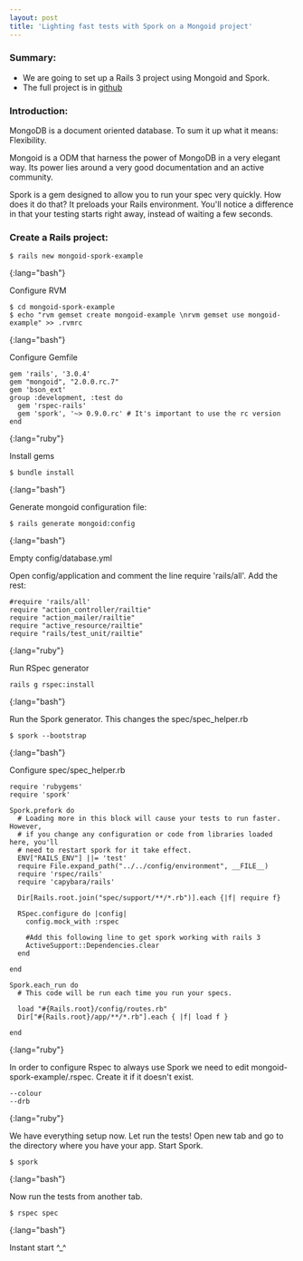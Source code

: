 ```yaml
---
layout: post
title: 'Lighting fast tests with Spork on a Mongoid project'
---                                                                          
```



### Summary:

* We are going to set up a Rails 3 project using Mongoid and Spork.
* The full project is in [github](https://github.com/Nerian/Mongoid-spork-Rails-app-example 'github')

### Introduction:

MongoDB is a document oriented database. To sum it up what it means: Flexibility. 

Mongoid is a ODM that harness the power of MongoDB in a very elegant way. Its power lies around a very good documentation and an active community.

Spork is a gem designed to allow you to run your spec very quickly. How does it do that? It preloads your Rails environment. You'll notice a difference in that your testing starts right away, instead of waiting a few seconds.

### Create a Rails project:
                               

	$ rails new mongoid-spork-example
{:lang="bash"}                                                                                   

Configure RVM       

	$ cd mongoid-spork-example
	$ echo "rvm gemset create mongoid-example \nrvm gemset use mongoid-example" >> .rvmrc
{:lang="bash"}
                    
Configure Gemfile      
           
	gem 'rails', '3.0.4'                                                     
	gem "mongoid", "2.0.0.rc.7"
	gem 'bson_ext'
	group :development, :test do
	  gem 'rspec-rails'
	  gem 'spork', '~> 0.9.0.rc' # It's important to use the rc version 
	end              
{:lang="ruby"}
               
Install gems

	$ bundle install       
{:lang="bash"}

Generate mongoid configuration file:

	$ rails generate mongoid:config
{:lang="bash"}

Empty config/database.yml

Open config/application and comment the line require 'rails/all'. Add the rest:

	#require 'rails/all' 
	require "action_controller/railtie"
	require "action_mailer/railtie"
	require "active_resource/railtie"
	require "rails/test_unit/railtie"  
{:lang="ruby"}
      
Run RSpec generator

	rails g rspec:install
{:lang="bash"}

Run the Spork generator. This changes the spec/spec_helper.rb

	$ spork --bootstrap          
{:lang="bash"}

Configure spec/spec_helper.rb
            
	require 'rubygems'
	require 'spork'

	Spork.prefork do
	  # Loading more in this block will cause your tests to run faster. However,
	  # if you change any configuration or code from libraries loaded here, you'll
	  # need to restart spork for it take effect.
	  ENV["RAILS_ENV"] ||= 'test'
	  require File.expand_path("../../config/environment", __FILE__)
	  require 'rspec/rails'     
	  require 'capybara/rails'
  
	  Dir[Rails.root.join("spec/support/**/*.rb")].each {|f| require f}

	  RSpec.configure do |config|
	    config.mock_with :rspec    

	    #Add this following line to get spork working with rails 3
	    ActiveSupport::Dependencies.clear
	  end

	end

	Spork.each_run do
	  # This code will be run each time you run your specs.

	  load "#{Rails.root}/config/routes.rb"
	  Dir["#{Rails.root}/app/**/*.rb"].each { |f| load f }

	end           
{:lang="ruby"}                

In order to configure Rspec to always use Spork we need to edit mongoid-spork-example/.rspec. Create it if it doesn't exist.

	--colour
	--drb
{:lang="ruby"}
                    
We have everything setup now. Let run the tests! Open new tab and go to the directory where you have your app. Start Spork.            

	$ spork
{:lang="bash"}
  
Now run the tests from another tab.

	$ rspec spec 
{:lang="bash"}

Instant start ^_^

